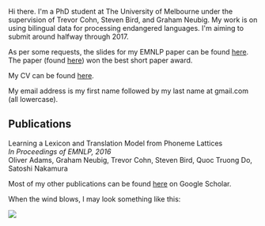 Hi there. I'm a PhD student at The University of Melbourne under the supervision of Trevor Cohn, Steven Bird, and Graham Neubig. My work is on using bilingual data for processing endangered languages. I'm aiming to submit around halfway through 2017.

As per some requests, the slides for my EMNLP paper can be found [here](https://oadams.github.io/emnlp16_slides.pdf). The paper (found [here](http://people.eng.unimelb.edu.au/tcohn/papers/adams16emnlp.pdf)) won the best short paper award.

My CV can be found [here](https://oadams.github.io/cv.pdf).

My email address is my first name followed by my last name at gmail.com (all lowercase).

## Publications

Learning a Lexicon and Translation Model from Phoneme Lattices  
*In Proceedings of EMNLP, 2016*  
Oliver Adams, Graham Neubig, Trevor Cohn, Steven Bird, Quoc Truong Do, Satoshi
Nakamura

Most of my other publications can be found [here](https://scholar.google.com/citations?user=s7wr1DsAAAAJ&hl=en) on Google Scholar.

When the wind blows, I may look something like this:

![](https://oadams.github.io/wind.jpg)

